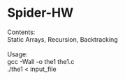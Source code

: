 # Spider-HW <br />
Contents:<br />
Static Arrays, Recursion, Backtracking <br /> <br />
Usage: <br />
gcc -Wall -o the1 the1.c <br />
./the1 < input_file
